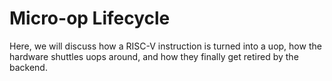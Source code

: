 # Micro-op Lifecycle

Here, we will discuss how a RISC-V instruction is turned into a uop, how the hardware shuttles uops around, and how they finally get retired by the backend.
